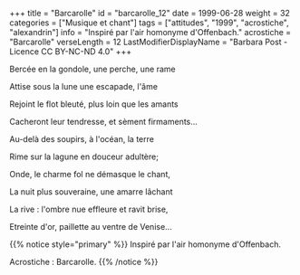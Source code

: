 +++
title = "Barcarolle"
id = "barcarolle_12"
date = 1999-06-28
weight = 32
categories = ["Musique et chant"]
tags = ["attitudes", "1999", "acrostiche", "alexandrin"]
info = "Inspiré par l'air homonyme d'Offenbach."
acrostiche = "Barcarolle"
verseLength = 12
LastModifierDisplayName = "Barbara Post - Licence CC BY-NC-ND 4.0"
+++

Bercée en la gondole, une perche, une rame

Attise sous la lune une escapade, l'âme

Rejoint le flot bleuté, plus loin que les amants

Cacheront leur tendresse, et sèment firmaments...

Au-delà des soupirs, à l'océan, la terre

Rime sur la lagune en douceur adultère;

Onde, le charme fol ne démasque le chant,

La nuit plus souveraine, une amarre lâchant

La rive : l'ombre nue effleure et ravit brise,

Etreinte d'or, paillette au ventre de Venise...

{{% notice style="primary" %}}
Inspiré par l'air homonyme d'Offenbach.

Acrostiche : Barcarolle.
{{% /notice %}}
